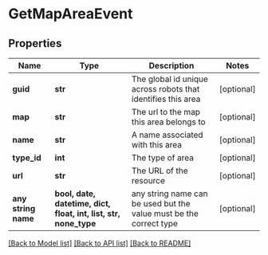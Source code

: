 # GetMapAreaEvent


## Properties
Name | Type | Description | Notes
------------ | ------------- | ------------- | -------------
**guid** | **str** | The global id unique across robots that identifies this area | [optional] 
**map** | **str** | The url to the map this area belongs to | [optional] 
**name** | **str** | A name associated with this area | [optional] 
**type_id** | **int** | The type of area | [optional] 
**url** | **str** | The URL of the resource | [optional] 
**any string name** | **bool, date, datetime, dict, float, int, list, str, none_type** | any string name can be used but the value must be the correct type | [optional]

[[Back to Model list]](../README.md#documentation-for-models) [[Back to API list]](../README.md#documentation-for-api-endpoints) [[Back to README]](../README.md)


